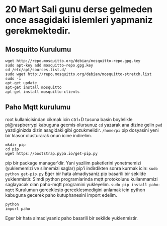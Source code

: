 # 20 Mart Sali gunu derse gelmeden once asagidaki islemleri yapmaniz gerekmektedir.
## Mosquitto Kurulumu
```
wget http://repo.mosquitto.org/debian/mosquitto-repo.gpg.key
sudo apt-key add mosquitto-repo.gpg.key 
cd /etc/apt/sources.list.d/
sudo wget http://repo.mosquitto.org/debian/mosquitto-stretch.list
sudo -i 
apt-get update 
apt-get install mosquitto 
apt-get install mosquitto-clients
```
## Paho Mqtt kurulumu
root kullanicisindan cikmak icin ctrl+D tusuna basin boylelikle pi@raspberrypi kabuguna gecmis olursunuz
`cd` 
yazarak ana dizine gelin
`pwd` yazdiginizda dizin asagidaki gibi gozukmelidir.
`/home/pi`
pip dosyasini yeni bir klasor olusturarak onun icine indirelim.
```
mkdir pip
cd pip
wget https://bootstrap.pypa.io/get-pip.py
```
pip bir package manager'dir. Yani yazilim paketlerini yonetmemizi (yuklememizi ve silmemizi saglar)
pip'i indirdikten sonra kurmak icin:
`sudo python get-pip.py`
Eger bir hata almadiysaniz pip basarili bir sekilde yuklenmistir.
Simdi python programlarinda mqtt protokolunu kullanmamizi saglayacak olan paho-mqtt programini yukleyelim.
`sudo pip install paho-mqtt`
Kurulumun gerceklesip gerceklesmedigini anlamak icin python kabuguna gecerek paho kutuphanesini import edelim.
```
python
import paho
```
Eger bir hata almadiysaniz paho basarili bir sekilde yuklenmistir.
